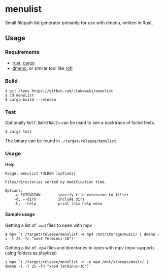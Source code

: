 # menulist

Small filepath list generator primarily for use with dmenu, written in Rust.

## Usage

### Requirements

- [rust, cargo](https://rustup.rs)
- [dmenu](https://tools.suckless.org/dmenu/), or similar tool like [rofi](https://github.com/DaveDavenport/rofi)

### Build

```
$ git clone https://github.com/clukawski/menulist
$ cd menulist
$ cargo build --release
```

### Test

Optionally `RUST_BACKTRACE=` can be used to see a backtrace of failed tests.

```
$ cargo test
```

The binary can be found in `./target/release/menulist`.

### Usage

Help

```
Usage: menulist FOLDER [options]

Files/directories sorted by modification time.

Options:
    -e EXTENSION        specify file extension to filter
    -d, --dirs          include dirs
    -h, --help          print this help menu
```

#### Sample usage

Getting a list of `.mp4` files to open with mpv

```
$ mpv `(./target/release/menulist -e mp4 /mnt/storage/music/ | dmenu -i -l 25 -fn "xos4 Terminus-16")`
```

Getting a list of `.mp4` files and directories to open with mpv (mpv supports using folders as playlists)

```
$ mpv `(./target/release/menulist -d -e mp4 /mnt/storage/music/ | dmenu -i -l 25 -fn "xos4 Terminus-16")`
```
